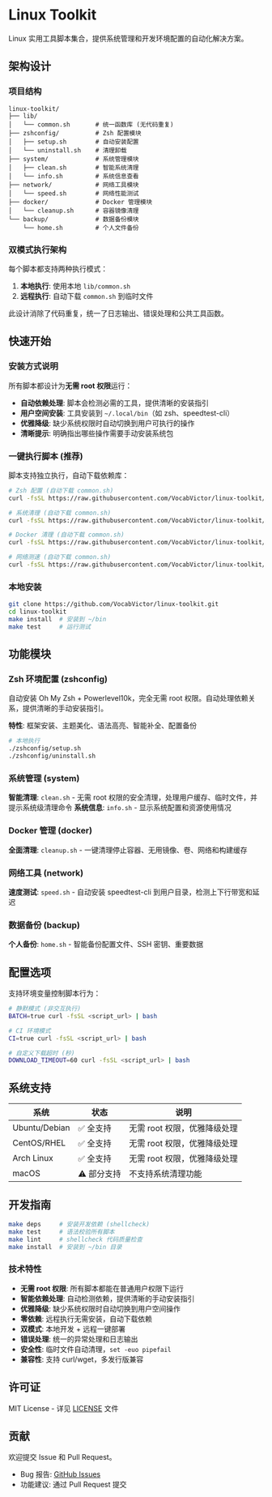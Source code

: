 # Linux Toolkit

Linux 实用工具脚本集合，提供系统管理和开发环境配置的自动化解决方案。

## 架构设计

### 项目结构

```
linux-toolkit/
├── lib/
│   └── common.sh       # 统一函数库 (无代码重复)
├── zshconfig/          # Zsh 配置模块
│   ├── setup.sh        # 自动安装配置
│   └── uninstall.sh    # 清理卸载
├── system/             # 系统管理模块
│   ├── clean.sh        # 智能系统清理
│   └── info.sh         # 系统信息查看
├── network/            # 网络工具模块
│   └── speed.sh        # 网络性能测试
├── docker/             # Docker 管理模块
│   └── cleanup.sh      # 容器镜像清理
└── backup/             # 数据备份模块
    └── home.sh         # 个人文件备份
```

### 双模式执行架构

每个脚本都支持两种执行模式：

1. **本地执行**: 使用本地 `lib/common.sh`
2. **远程执行**: 自动下载 `common.sh` 到临时文件

此设计消除了代码重复，统一了日志输出、错误处理和公共工具函数。

## 快速开始

### 安装方式说明

所有脚本都设计为**无需 root 权限**运行：

- **自动依赖处理**: 脚本会检测必需的工具，提供清晰的安装指引
- **用户空间安装**: 工具安装到 `~/.local/bin`（如 zsh、speedtest-cli）
- **优雅降级**: 缺少系统权限时自动切换到用户可执行的操作
- **清晰提示**: 明确指出哪些操作需要手动安装系统包

### 一键执行脚本 (推荐)

脚本支持独立执行，自动下载依赖库：

```bash
# Zsh 配置 (自动下载 common.sh)
curl -fsSL https://raw.githubusercontent.com/VocabVictor/linux-toolkit/master/zshconfig/setup.sh | bash

# 系统清理 (自动下载 common.sh)
curl -fsSL https://raw.githubusercontent.com/VocabVictor/linux-toolkit/master/system/clean.sh | bash

# Docker 清理 (自动下载 common.sh)
curl -fsSL https://raw.githubusercontent.com/VocabVictor/linux-toolkit/master/docker/cleanup.sh | bash

# 网络测速 (自动下载 common.sh)
curl -fsSL https://raw.githubusercontent.com/VocabVictor/linux-toolkit/master/network/speed.sh | bash
```

### 本地安装

```bash
git clone https://github.com/VocabVictor/linux-toolkit.git
cd linux-toolkit
make install  # 安装到 ~/bin
make test     # 运行测试
```

## 功能模块

### Zsh 环境配置 (zshconfig)

自动安装 Oh My Zsh + Powerlevel10k，完全无需 root 权限。自动处理依赖关系，提供清晰的手动安装指引。

**特性**: 框架安装、主题美化、语法高亮、智能补全、配置备份

```bash
# 本地执行
./zshconfig/setup.sh
./zshconfig/uninstall.sh
```

### 系统管理 (system)

**智能清理**: `clean.sh` - 无需 root 权限的安全清理，处理用户缓存、临时文件，并提示系统级清理命令
**系统信息**: `info.sh` - 显示系统配置和资源使用情况

### Docker 管理 (docker)

**全面清理**: `cleanup.sh` - 一键清理停止容器、无用镜像、卷、网络和构建缓存

### 网络工具 (network)

**速度测试**: `speed.sh` - 自动安装 speedtest-cli 到用户目录，检测上下行带宽和延迟

### 数据备份 (backup)

**个人备份**: `home.sh` - 智能备份配置文件、SSH 密钥、重要数据

## 配置选项

支持环境变量控制脚本行为：

```bash
# 静默模式 (非交互执行)
BATCH=true curl -fsSL <script_url> | bash

# CI 环境模式
CI=true curl -fsSL <script_url> | bash

# 自定义下载超时 (秒)
DOWNLOAD_TIMEOUT=60 curl -fsSL <script_url> | bash
```

## 系统支持

| 系统 | 状态 | 说明 |
|------|------|------|
| Ubuntu/Debian | ✅ 全支持 | 无需 root 权限，优雅降级处理 |
| CentOS/RHEL | ✅ 全支持 | 无需 root 权限，优雅降级处理 |
| Arch Linux | ✅ 全支持 | 无需 root 权限，优雅降级处理 |
| macOS | ⚠️ 部分支持 | 不支持系统清理功能 |

## 开发指南

```bash
make deps     # 安装开发依赖 (shellcheck)
make test     # 语法校验所有脚本
make lint     # shellcheck 代码质量检查
make install  # 安装到 ~/bin 目录
```

### 技术特性

- **无需 root 权限**: 所有脚本都能在普通用户权限下运行
- **智能依赖处理**: 自动检测依赖，提供清晰的手动安装指引
- **优雅降级**: 缺少系统权限时自动切换到用户空间操作
- **零依赖**: 远程执行无需安装，自动下载依赖
- **双模式**: 本地开发 + 远程一键部署
- **错误处理**: 统一的异常处理和日志输出
- **安全性**: 临时文件自动清理，`set -euo pipefail`
- **兼容性**: 支持 curl/wget，多发行版兼容

## 许可证

MIT License - 详见 [LICENSE](LICENSE) 文件

## 贡献

欢迎提交 Issue 和 Pull Request。

- Bug 报告: [GitHub Issues](https://github.com/VocabVictor/linux-toolkit/issues)
- 功能建议: 通过 Pull Request 提交